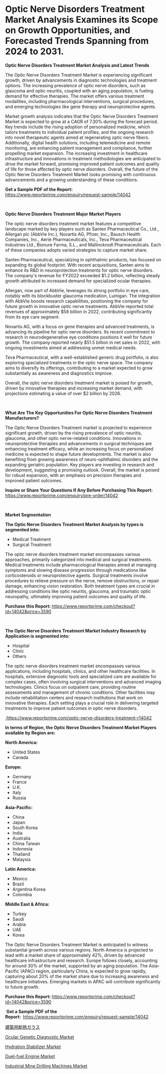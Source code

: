 <p><h1>Optic Nerve Disorders Treatment Market Analysis Examines its Scope on Growth Opportunities, and Forecasted Trends Spanning from 2024 to 2031.</h1></p><p><strong>Optic Nerve Disorders Treatment Market Analysis and Latest Trends</strong></p>
<p><p>The Optic Nerve Disorders Treatment Market is experiencing significant growth, driven by advancements in diagnostic technologies and treatment options. The increasing prevalence of optic nerve disorders, such as glaucoma and optic neuritis, coupled with an aging population, is fueling demand for effective therapies. The market offers various treatment modalities, including pharmacological interventions, surgical procedures, and emerging technologies like gene therapy and neuroprotective agents.</p><p>Market growth analysis indicates that the Optic Nerve Disorders Treatment Market is expected to grow at a CAGR of 7.30% during the forecast period. Key trends include the rising adoption of personalized medicine, which tailors treatments to individual patient profiles, and the ongoing research into novel therapeutic agents aimed at regenerating optic nerve fibers. Additionally, digital health solutions, including telemedicine and remote monitoring, are enhancing patient management and compliance, further propelling market expansion. The increasing investment in healthcare infrastructure and innovations in treatment methodologies are anticipated to drive the market forward, promising improved patient outcomes and quality of life for those affected by optic nerve disorders. Overall, the future of the Optic Nerve Disorders Treatment Market looks promising with continuous advancements and a growing understanding of these conditions.</p></p>
<p><strong>Get a Sample PDF of the Report:&nbsp;</strong> <a href="https://www.reportprime.com/enquiry/request-sample/14042">https://www.reportprime.com/enquiry/request-sample/14042</a></p>
<p>&nbsp;</p>
<p><strong>Optic Nerve Disorders Treatment Major Market Players</strong></p>
<p><p>The optic nerve disorders treatment market features a competitive landscape marked by key players such as Santen Pharmaceutical Co., Ltd., Allergan plc (AbbVie Inc.), Novartis AG, Pfizer, Inc., Bausch Health Companies, Inc., Aerie Pharmaceuticals, Inc., Teva Pharmaceutical Industries Ltd., Bionure Farma, S.L., and Mallinckrodt Pharmaceuticals. Each of these companies adopts varied strategies to capture market share.</p><p>Santen Pharmaceutical, specializing in ophthalmic products, has focused on expanding its global footprint. With recent acquisitions, Santen aims to enhance its R&D in neuroprotection treatments for optic nerve disorders. The company's revenue for FY2022 exceeded $1.2 billion, reflecting steady growth attributed to increased demand for specialized ocular therapies.</p><p>Allergan, now part of AbbVie, leverages its strong portfolio in eye care, notably with its blockbuster glaucoma medication, Lumigan. The integration with AbbVie boosts research capabilities, positioning the company for future growth in innovative optic nerve treatments. AbbVie reported total revenues of approximately $58 billion in 2022, contributing significantly from its eye care segment.</p><p>Novartis AG, with a focus on gene therapies and advanced treatments, is advancing its pipeline for optic nerve disorders. Its recent commitment to research in neurodegenerative eye conditions positions it well for future growth. The company reported nearly $51.5 billion in net sales in 2022, with ongoing investments aimed at addressing unmet medical needs.</p><p>Teva Pharmaceutical, with a well-established generic drug portfolio, is also exploring specialized treatments in the optic nerve space. The company aims to diversify its offerings, contributing to a market expected to grow substantially as awareness and diagnostics improve.</p><p>Overall, the optic nerve disorders treatment market is poised for growth, driven by innovative therapies and increasing market demand, with projections estimating a value of over $2 billion by 2026.</p></p>
<p>&nbsp;</p>
<p><strong>What Are The Key Opportunities For Optic Nerve Disorders Treatment Manufacturers?</strong></p>
<p><p>The Optic Nerve Disorders Treatment market is projected to experience significant growth, driven by the rising prevalence of optic neuritis, glaucoma, and other optic nerve-related conditions. Innovations in neuroprotective therapies and advancements in surgical techniques are enhancing treatment efficacy, while an increasing focus on personalized medicine is expected to shape future developments. The market is also benefiting from growing awareness of neuro-ophthalmic disorders and the expanding geriatric population. Key players are investing in research and development, suggesting a promising outlook. Overall, the market is poised for robust expansion, with an emphasis on precision therapies and improved patient outcomes.</p></p>
<p><strong>Inquire or Share Your Questions If Any Before Purchasing This Report:</strong> <a href="https://www.reportprime.com/enquiry/pre-order/14042">https://www.reportprime.com/enquiry/pre-order/14042</a></p>
<p>&nbsp;</p>
<p><strong>Market Segmentation</strong></p>
<p><strong>The Optic Nerve Disorders Treatment Market Analysis by types is segmented into:</strong></p>
<p><ul><li>Medical Treatment</li><li>Surgical Treatment</li></ul></p>
<p><p>The optic nerve disorders treatment market encompasses various approaches, primarily categorized into medical and surgical treatments. Medical treatments include pharmacological therapies aimed at managing symptoms and slowing disease progression through medications like corticosteroids or neuroprotective agents. Surgical treatments involve procedures to relieve pressure on the nerve, remove obstructions, or repair damage, enhancing vision restoration. Both treatment types are crucial in addressing conditions like optic neuritis, glaucoma, and traumatic optic neuropathy, ultimately improving patient outcomes and quality of life.</p></p>
<p><strong>Purchase this Report:&nbsp;</strong><a href="https://www.reportprime.com/checkout?id=14042&price=3590">https://www.reportprime.com/checkout?id=14042&price=3590</a></p>
<p>&nbsp;</p>
<p><strong>The Optic Nerve Disorders Treatment Market Industry Research by Application is segmented into:</strong></p>
<p><ul><li>Hospital</li><li>Clinic</li><li>Others</li></ul></p>
<p><p>The optic nerve disorders treatment market encompasses various applications, including hospitals, clinics, and other healthcare facilities. In hospitals, extensive diagnostic tools and specialized care are available for complex cases, often involving surgical interventions and advanced imaging technologies. Clinics focus on outpatient care, providing routine assessments and management of chronic conditions. Other facilities may include rehabilitation centers and research institutions that work on innovative therapies. Each setting plays a crucial role in delivering targeted treatments to improve patient outcomes in optic nerve disorders.</p></p>
<p><a href="https://www.reportprime.com/optic-nerve-disorders-treatment-r14042">&nbsp;https://www.reportprime.com/optic-nerve-disorders-treatment-r14042</a></p>
<p><strong>In terms of Region, the Optic Nerve Disorders Treatment Market Players available by Region are:</strong></p>
<p>
    <p> <strong> North America: </strong>
        <ul>
            <li>United States</li>
            <li>Canada</li>
        </ul>
        </p> 
    <p> <strong> Europe: </strong>
        <ul>
            <li>Germany</li>
            <li>France</li>
            <li>U.K.</li>
            <li>Italy</li>
            <li>Russia</li>
        </ul>
        </p> 
    <p> <strong> Asia-Pacific: </strong>
        <ul>
            <li>China</li>
            <li>Japan</li>
            <li>South Korea</li>
            <li>India</li>
            <li>Australia</li>
            <li>China Taiwan</li>
            <li>Indonesia</li>
            <li>Thailand</li>
            <li>Malaysia</li>
        </ul>
        </p> 
    <p> <strong> Latin America: </strong>
        <ul>
            <li>Mexico</li>
            <li>Brazil</li>
            <li>Argentina Korea</li>
            <li>Colombia</li>
        </ul>
        </p> 
    <p> <strong> Middle East & Africa: </strong>
        <ul>
            <li>Turkey</li>
            <li>Saudi</li>
            <li>Arabia</li>
            <li>UAE</li>
            <li>Korea</li>
        </ul>
    </p>
    </p>
<p><p>The Optic Nerve Disorders Treatment Market is anticipated to witness substantial growth across various regions. North America is projected to lead with a market share of approximately 42%, driven by advanced healthcare infrastructure and research. Europe follows closely, accounting for around 30% of the market, supported by an aging population. The Asia-Pacific (APAC) region, particularly China, is expected to grow rapidly, capturing about 20% of the market share due to increasing awareness and healthcare initiatives. Emerging markets in APAC will contribute significantly to future growth.</p></p>
<p><strong>Purchase this Report: </strong><a href="https://www.reportprime.com/checkout?id=14042&price=3590">https://www.reportprime.com/checkout?id=14042&price=3590</a></p>
<p>&nbsp;<strong>Get a Sample PDF of the Report:&nbsp;&nbsp;</strong><a href="https://www.reportprime.com/enquiry/request-sample/14042">https://www.reportprime.com/enquiry/request-sample/14042</a></p>
<p><strong></strong></p>
<p><p><a href="https://medium.com/@scotttyesha/architectural-insulating-glass-market-%E3%81%AF-%E3%82%B3%E3%82%B9%E3%83%88%E7%AE%A1%E7%90%86%E3%81%A8%E5%8A%B9%E7%8E%87%E5%90%91%E4%B8%8A%E3%82%92%E5%84%AA%E5%85%88%E3%81%97%E3%81%BE%E3%81%99-%E3%81%95%E3%82%89%E3%81%AB-%E5%A0%B1%E5%91%8A%E6%9B%B8%E3%81%AF%E5%B8%82%E5%A0%B4%E3%81%AE%E9%9C%80%E8%A6%81%E9%9D%A2%E3%81%A8%E4%BE%9B%E7%B5%A6%E9%9D%A2%E3%81%AE%E4%B8%A1%E6%96%B9%E3%82%92%E3%82%AB%E3%83%90%E3%83%BC%E3%81%97%E3%81%A6%E3%81%84%E3%81%BE%E3%81%99-72d188906425">建築用断熱ガラス</a></p><p><a href="https://medium.com/@jhydehele7/the-growth-of-the-ocular-genetic-diagnostic-market-has-been-significant-driven-by-various-2e00dbd3d854">Ocular Genetic Diagnostic Market</a></p><p><a href="https://www.linkedin.com/pulse/comprehensive-look-product-type-powderliquid-application-eowpe?trackingId=u2WBjFxXS1ybYrrzvKpxFw%3D%3D">Hydration Stabilizer Market</a></p><p><a href="https://issuu.com/reportprime-2/docs/duel-fuel-engine-market-size-2030.p_af75f134f0e3c7">Duel-fuel Engine Market</a></p><p><a href="https://issuu.com/reportprime-2/docs/industrial-mine-drilling-machines-m_61f7bac892b66c">Industrial Mine Drilling Machines Market</a></p></p>